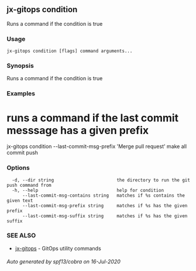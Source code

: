 ## jx-gitops condition

Runs a command if the condition is true

### Usage

```
jx-gitops condition [flags] command arguments...
```

### Synopsis

Runs a command if the condition is true

### Examples

  # runs a command if the last commit messsage has a given prefix
  jx-gitops condition --last-commit-msg-prefix 'Merge pull request' make all commit push

### Options

```
  -d, --dir string                        the directory to run the git push command from
  -h, --help                              help for condition
      --last-commit-msg-contains string   matches if %s contains the given text
      --last-commit-msg-prefix string     matches if %s has the given prefix
      --last-commit-msg-suffix string     matches if %s has the given suffix
```

### SEE ALSO

* [jx-gitops](jx-gitops.md)	 - GitOps utility commands

###### Auto generated by spf13/cobra on 16-Jul-2020
